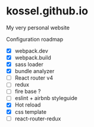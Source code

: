 # kossel.github.io
My very personal website

Configuration roadmap

* [x] webpack.dev
* [x] webpack.build
* [x] sass loader
* [x] bundle analyzer
* [ ] React router v4
* [ ] redux
* [ ] fire base ?
* [ ] eslint + airbnb styleguide
* [x] Hot reload
* [x] css template
* [ ] react-router-redux
